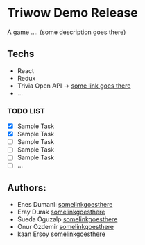 # Triwow Demo Release

A game .... (some description goes there)

## Techs

- React
- Redux
- Trivia Open API -> [some link goes there](https://google.com)
- ...

### TODO LIST

- [x] Sample Task
- [x] Sample Task
- [ ] Sample Task
- [ ] Sample Task
- [ ] Sample Task
- [ ] ...

## Authors:

- Enes Dumanlı [somelinkgoesthere](https://github.com/enesdumanli)
- Eray Durak [somelinkgoesthere](https://github.com/eraydurak)
- Sueda Oguzalp [somelinkgoesthere](https://github.com/suedaoguzalp)
- Onur Ozdemir [somelinkgoesthere](https://github.com/onurozdemir26)
- kaan Ersoy [somelinkgoesthere](https://github.com/kaanersoy)
